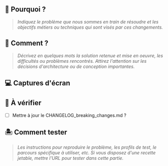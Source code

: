 ## :thinking: Pourquoi ?

> _Indiquez le problème que nous sommes en train de résoudre et les objectifs métiers ou techniques qui sont visés par ces changements._

## :cake: Comment ? <!-- optionnel -->

> _Décrivez en quelques mots la solution retenue et mise en oeuvre, les difficultés ou problèmes rencontrés. Attirez l'attention sur les décisions d'architecture ou de conception importantes._

## :computer: Captures d'écran <!-- optionnel -->

## :rotating_light: À vérifier

- [ ] Mettre à jour le CHANGELOG_breaking_changes.md ?

## :desert_island: Comment tester

> _Les instructions pour reproduire le problème, les profils de test, le parcours spécifique à utiliser, etc. Si vous disposez d'une recette jetable, mettre l'URL pour tester dans cette partie._
